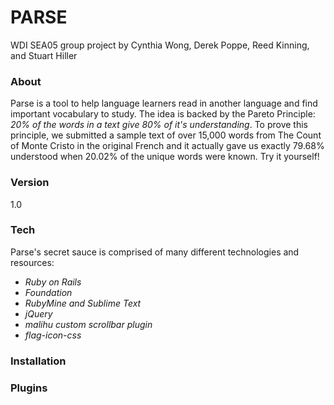 # PARSE
WDI SEA05 group project by Cynthia Wong, Derek Poppe, Reed Kinning, and Stuart Hiller

### About
Parse is a tool to help language learners read in another language and find important vocabulary to study.
The idea is backed by the Pareto Principle: *20% of the words in a text give 80% of it's understanding*.
To prove this principle, we submitted a sample text of over 15,000 words from The Count of Monte Cristo in the original
French and it actually gave us exactly 79.68% understood when 20.02% of the unique words were known. Try it yourself!

### Version

1.0

### Tech

Parse's secret sauce is comprised of many different technologies and resources:
- *Ruby on Rails*
- *Foundation*
- *RubyMine and Sublime Text*
- *jQuery*
- *malihu custom scrollbar plugin* 
- *flag-icon-css*


### Installation


### Plugins
